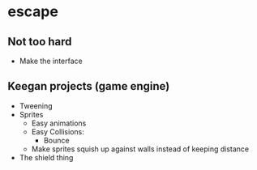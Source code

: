 # escape

## Not too hard
* Make the interface

## Keegan projects (game engine)
* Tweening
* Sprites
	* Easy animations
	* Easy Collisions:
		* Bounce
	* Make sprites squish up against walls instead of keeping distance
* The shield thing
	